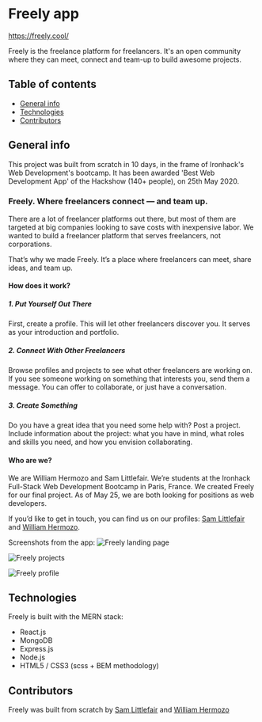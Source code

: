 # Freely app

https://freely.cool/

Freely is the freelance platform for freelancers. It's an open community where they can meet, connect and team-up to build awesome projects.

## Table of contents

- [General info](#general-info)
- [Technologies](#technologies)
- [Contributors](#contributors)

## General info

This project was built from scratch in 10 days, in the frame of Ironhack's Web Development's bootcamp. It has been awarded 'Best Web Development App' of the Hackshow (140+ people), on 25th May 2020.

### Freely. Where freelancers connect — and team up.

There are a lot of freelancer platforms out there, but most of them are targeted at big companies looking to save costs with inexpensive labor. We wanted to build a freelancer platform that serves freelancers, not corporations.

That’s why we made Freely. It’s a place where freelancers can meet, share ideas, and team up.

#### How does it work?

##### 1. Put Yourself Out There

First, create a profile. This will let other freelancers discover you. It serves as your introduction and portfolio.

##### 2. Connect With Other Freelancers

Browse profiles and projects to see what other freelancers are working on. If you see someone working on something that interests you, send them a message. You can offer to collaborate, or just have a conversation.

##### 3. Create Something

Do you have a great idea that you need some help with? Post a project. Include information about the project: what you have in mind, what roles and skills you need, and how you envision collaborating.

#### Who are we?

We are William Hermozo and Sam Littlefair. We’re students at the Ironhack Full-Stack Web Development Bootcamp in Paris, France. We created Freely for our final project. As of May 25, we are both looking for positions as web developers.

If you’d like to get in touch, you can find us on our profiles: [Sam Littlefair](https://github.com/samlfair) and [William Hermozo](https://github.com/williamhzo/).

Screenshots from the app:
![Freely landing page](https://github.com/williamhzo/freely-app__client/tree/master/public/freely-projects.png?raw=true)

![Freely projects](https://github.com/williamhzo/freely-app__client/tree/master/public/freely-landing-page.png?raw=true)

![Freely profile](https://github.com/williamhzo/freely-app__client/tree/master/public/freely-profile.png?raw=true)

## Technologies

Freely is built with the MERN stack:

- React.js
- MongoDB
- Express.js
- Node.js
- HTML5 / CSS3 (scss + BEM methodology)

## Contributors

Freely was built from scratch by [Sam Littlefair](https://github.com/samlfair) and [William Hermozo](https://github.com/williamhzo/)
